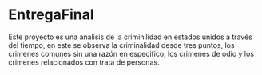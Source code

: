 # EntregaFinal
Este proyecto es una analisis de la criminilidad en estados unidos a través del tiempo, en este se  observa la criminalidad desde tres puntos, los crimenes comunes sin una razón en especifico, los crimenes de odio y los crimenes relacionados con trata de personas.
